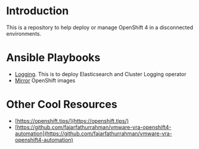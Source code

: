 # Introduction
This is a repository to help deploy or manage OpenShift 4 in a disconnected environments. 

# Ansible Playbooks
* [Logging](/logging). This is to deploy Elasticsearch and Cluster Logging operator
* [Mirror](/mirror) OpenShift images

# Other Cool Resources
- [https://openshift.tips/](https://openshift.tips/)
- [https://github.com/fajarfathurrahman/vmware-vra-openshift4-automation](https://github.com/fajarfathurrahman/vmware-vra-openshift4-automation)